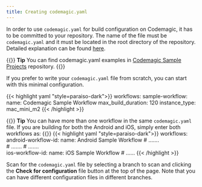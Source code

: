 ```yaml
---
title: Creating codemagic.yaml
---
```



In order to use `codemagic.yaml` for build configuration on Codemagic, it has to be committed to your repository. The name of the file must be `codemagic.yaml` and it must be located in the root directory of the repository. Detailed explanation can be found [here](../yaml/yaml-getting-started).

{{<notebox>}}
**Tip**
You can find codemagic.yaml examples in [Codemagic Sample Projects](https://github.com/codemagic-ci-cd/codemagic-sample-projects/) repository.
{{</notebox>}}

If you prefer to write your `codemagic.yaml` file from scratch, you can start with this minimal configuration.

{{< highlight yaml "style=paraiso-dark">}}
workflows:
    sample-workflow:
        name: Codemagic Sample Workflow
        max_build_duration: 120
        instance_type: mac_mini_m2
{{< /highlight >}}


{{<notebox>}}
**Tip**
You can have more than one workflow in the same `codemagic.yaml` file. If you are building for both the Android and iOS, simply enter both workflows as:
{{</notebox>}}
{{< highlight yaml "style=paraiso-dark">}}
workflows:
    android-workflow-id:
        name: Android Sample Workflow
        # .......    
        # .......
        # .......  
    ios-workflow-id:
        name: iOS Sample Workflow
        # ......
{{< /highlight >}}


Scan for the `codemagic.yaml` file by selecting a branch to scan and clicking the **Check for configuration** file button at the top of the page. Note that you can have different configuration files in different branches.
